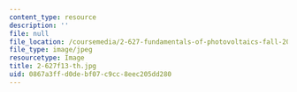 ```yaml
---
content_type: resource
description: ''
file: null
file_location: /coursemedia/2-627-fundamentals-of-photovoltaics-fall-2013/0867a3ffd0debf07c9cc8eec205dd280_2-627f13-th.jpg
file_type: image/jpeg
resourcetype: Image
title: 2-627f13-th.jpg
uid: 0867a3ff-d0de-bf07-c9cc-8eec205dd280
---
```

